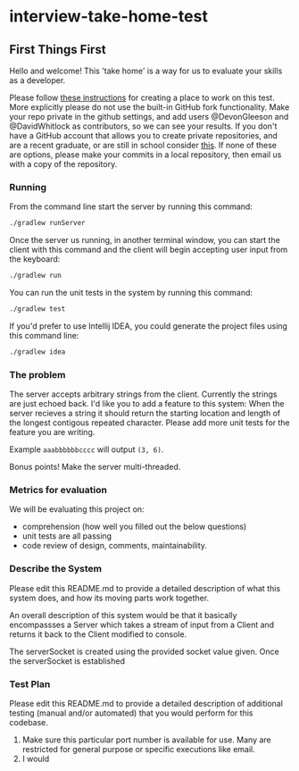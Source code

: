 interview-take-home-test
========================
## First Things First
Hello and welcome! This 'take home' is a way for us to evaluate your skills as a developer. 

Please follow
[these instructions](https://help.github.com/articles/duplicating-a-repository)
for creating a place to work on this test. More explicitly please do not use the built-in GitHub fork functionality. Make your repo private in the github settings, and add users @DevonGleeson
and @DavidWhitlock as contributors, so we can see your results. If you don't have a GitHub account that allows you to create private repositories, and are a recent graduate, or are still in school consider [this](https://education.github.com/discount_requests/new). If none of these are options, please make your commits in a local repository, then email us with a copy of the repository.

### Running
From the command line start the server by running this command:
```bash
./gradlew runServer
```
Once the server us running, in another terminal window, you can start the client with this command and the client will begin accepting user input from the keyboard:
```bash
./gradlew run
```
You can run the unit tests in the system by running this command:
```bash
./gradlew test
```
If you'd prefer to use Intellij IDEA, you could generate the project files using this command line:
```bash
./gradlew idea
```
### The problem
The server accepts arbitrary strings from the client. Currently the strings are just echoed back. I'd like you to add a feature to this system: When the server recieves a string it should return the starting location and length of the longest contigous repeated character. Please add more unit tests for the feature you are writing. 

Example ```aaabbbbbbcccc``` will output ```(3, 6)```.

Bonus points! Make the server multi-threaded.

### Metrics for evaluation
We will be evaluating this project on:
* comprehension (how well you filled out the below questions) 
* unit tests are all passing
* code review of design, comments, maintainability.

### Describe the System
Please edit this README.md to provide a detailed description of what this system does, and how its moving parts work together.

An overall description of this system would be that it basically encompassses a Server which takes a stream of input from a Client and returns it back to the Client modified to console.

The serverSocket is created using the provided socket value given.
Once the serverSocket is established 

### Test Plan
Please edit this README.md to provide a detailed description of additional testing (manual and/or automated) that you would perform for this codebase.

1) Make sure this particular port number is available for use. Many are restricted for general purpose or specific executions like email.
2) I would
